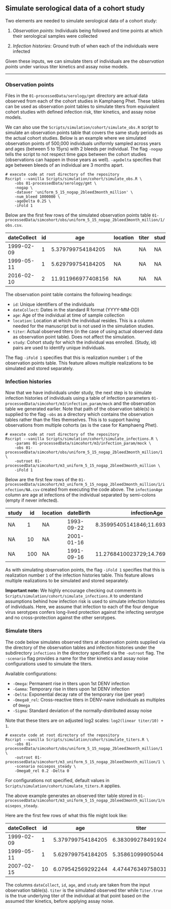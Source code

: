 
## Simulate serological data of a cohort study

Two elements are needed to simulate serological data of a cohort study:

1. *Observation points*: Individuals being followed and time points at which their serological samples were collected

2. *Infection histories*: Ground truth of when each of the individuals were infected

Given these inputs, we can simulate titers of individuals are the *observation points* under various titer kinetics and assay noise models.

----

### Observation points

Files in the `01-processedData/serology/gmt` directory are actual data observed from each of the cohort studies in Kamphaeng Phet.
These tables can be used as observation point tables to simulate titers from equivalent cohort studies with defined infection risk, titer kinetics, and assay noise models.

We can also use the `Scripts/simulation/cohort/simulate_obs.R` script to simulate an observation points table that covers the same study periods as the actual cohort studies. Below is an example where we simulated observation points of 500,000 individuals uniformly sampled across years and ages (between 5 to 15yrs) with 2 bleeds per individual. The flag `-nogap` tells the script to not respect time gaps between the cohort studies (observations can happen in those years as well). `-ageDelta` specifies that age between bleeds of an individual are 3 months apart.

    # execute code at root directory of the repository
    Rscript --vanilla Scripts/simulation/cohort/simulate_obs.R \
        -obs 01-processedData/serology/gmt \
        -nogap \
        -dataver 'uniform_5_15_nogap_2bleed3month_million' \
        -num_bleed 1000000 \
        -ageDelta 0.25 \
        -iFold 1

Below are the first few rows of the simulated observation points table `01-processedData/simcohort/obs/uniform_5_15_nogap_2bleed3month_million/1/obs.csv`.

|dateCollect   |id |age               |location|titer|study|
|--------------|---|------------------|--------|-----|-----|
|    1999-02-09|1  |5.379799754184205 |NA      |NA   |NA   |
|    1999-05-11|1  |5.629799754184205 |NA      |NA   |NA   |
|    2016-02-10|2  |11.911966977408156|NA      |NA   |NA   |

The observation point table contains the following headings:

- `id`: Unique identifiers of the individuals
- `dateCollect`: Dates in the standard R format (YYYY-MM-DD)
- `age`: Age of the individual at time of sample collection
- `location`: Location at which the individual resides. This is a column needed for the manuscript but is not used in the simulation studies.
- `titer`: Actual observed titers (in the case of using actual observed data as observation point table). Does not affect the simulation.
- `study`: Cohort study for which the individual was enrolled. (Study, id) pairs are used to identify unique individuals.

The flag `-iFold 1` specifies that this is realization number `1` of the observation points table.
This feature allows multiple realizations to be simulated and stored separately. 


### Infection histories

Now that we have individuals under study, the next step is to simulate infection histories of individuals using
a table of infection parameters `01-processedData/simcohort/m3/infection_param/mock` and
the observation table we generated earlier.
Note that path of the observation table(s) is supplied to the flag `-obs` as a directory which
contains the observation tables rather than the files themselves.
This is to support having observations from multiple cohorts (as is the case for Kamphaeng Phet).

    # execute code at root directory of the repository
    Rscript --vanilla Scripts/simulation/cohort/simulate_infections.R \
        -params 01-processedData/simcohort/m3/infection_param/mock \
        -obs 01-processedData/simcohort/obs/uniform_5_15_nogap_2bleed3month_million/1 \
        -outroot 01-processedData/simcohort/m3_uniform_5_15_nogap_2bleed3month_million \
        -iFold 1

Below are the first few rows of the `01-processedData/simcohort/m3_uniform_5_15_nogap_2bleed3month_million/1/infection/NA.csv` created 
from executing the code above. The `infectionAge` column are age at infections of the individual separated by semi-colons (empty if never infected).

|study         |id |location          |dateBirth|infectionAge|
|--------------|---|------------------|---------|------------|
|    NA        |1  |NA                |1993-09-22|8.35995405141846;11.6935496935734|
|    NA        |10 |NA                |2001-01-16|            |
|    NA        |100|NA                |1991-09-16|11.2768410023729;14.769618414351|

As with simulating observation points, the flag `-iFold 1` specifies that this is realization number `1` of the infection histories table.
This feature allows multiple realizations to be simulated and stored separately.

**Important note:** We highly encourage checking out comments in `Scripts/simulation/cohort/simulate_infections.R` to understand assumptions behind how infection risk is used to simulate infection histories of individuals.
Here, we assume that infection to each of the four dengue virus serotypes confers long-lived protection against the infecting serotype and no cross-protection against the other serotypes.


### Simulate titers

The code below simulates observed titers at observation points supplied via the directory of the observation tables and
infection histories under the subdirectory `infections` in the directory specified via the `-outroot` flag.
The `-scenario` flag provides a name for the titer kinetics and assay noise configurations used to simulate the titers.

Available configurations:

- `-Omega`: Permanent rise in titers upon 1st DENV infection
- `-Gamma`: Temporary rise in titers upon 1st DENV infection
- `-Delta`: Exponential decay rate of the temporary rise (per year)
- `-Omega0_rel`: Cross-reactive titers in DENV-naive individuals as multiples of `Omega`
- `-Sigma`: Standard deviation of the normally-distributed assay noise

Note that these titers are on adjusted log2 scales: `log2(linear titer/10) + 1`.

    # execute code at root directory of the repository
    Rscript --vanilla Scripts/simulation/cohort/simulate_titers.R \
        -obs 01-processedData/simcohort/obs/uniform_5_15_nogap_2bleed3month_million/1 \
        -outroot 01-processedData/simcohort/m3_uniform_5_15_nogap_2bleed3month_million/1 \
        -scenario noisepos_steady \
        -Omega0_rel 0.2 -Delta 0

For configurations not specified, default values in `Scripts/simulation/cohort/simulate_titers.R` applies.

The above example generates an observed titer table stored in
`01-processedData/simcohort/m3_uniform_5_15_nogap_2bleed3month_million/1/noisepos_steady`.

Here are the first few rows of what this file might look like:

|dateCollect   |id |age               |titer|study|Titer.true       |
|--------------|---|------------------|-----|-----|-----------------|
|    1999-02-09|1  |5.379799754184205 |6.383099278491924|NA   |6.012346244490888|
|    1999-05-11|1  |5.629799754184205 |5.35861099905044|NA   |6.012346244490888|
|    2007-02-15|10 |6.079542569292244 |4.4744763497580315|NA   |6.012346244490888|
    
The columns `dateCollect`, `id`, `age`, and `study` are taken from the input observation table(s).
`titer` is the simulated observed titer while `Titer.true` is the true underlying titer of the individual at that point
based on the assumed titer kinetics, before applying assay noise.

